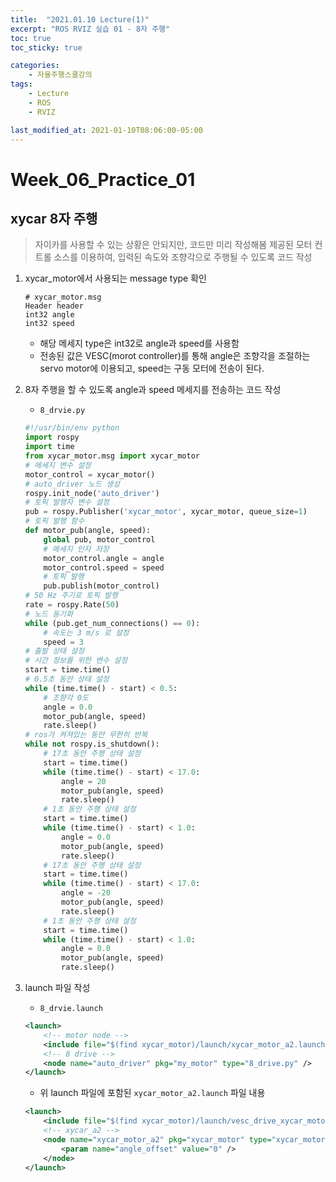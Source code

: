 ```yaml
---
title:  "2021.01.10 Lecture(1)"
excerpt: "ROS RVIZ 실습 01 - 8자 주행"
toc: true
toc_sticky: true

categories:
    - 자율주행스쿨강의
tags:
    - Lecture
    - ROS
    - RVIZ

last_modified_at: 2021-01-10T08:06:00-05:00
---
```


# Week_06_Practice_01
## xycar 8자 주행

>자이카를 사용할 수 있는 상황은 안되지만, 코드만 미리 작성해봄
>제공된 모터 컨트롤 소스를 이용하여, 입력된 속도와 조향각으로 주행될 수 있도록  코드 작성

1. xycar_motor에서 사용되는 message type 확인
    ```
    # xycar_motor.msg
    Header header
    int32 angle
    int32 speed
    ```
    - 해당 메세지 type은 int32로 angle과 speed를 사용함
    - 전송된 값은 VESC(morot controller)를 통해 angle은 조향각을 조절하는 servo motor에 이용되고, speed는 구동 모터에 전송이 된다.

2. 8자 주행을 할 수 있도록 angle과 speed 메세지를 전송하는 코드 작성
    - `8_drvie.py`
    ```python
    #!/usr/bin/env python
    import rospy
    import time
    from xycar_motor.msg import xycar_motor
    # 메세지 변수 설정
    motor_control = xycar_motor()
    # auto_driver 노드 생성
    rospy.init_node('auto_driver')
    # 토픽 발행자 변수 설정
    pub = rospy.Publisher('xycar_motor', xycar_motor, queue_size=1)
    # 토픽 발행 함수
    def motor_pub(angle, speed):
        global pub, motor_control
        # 메세지 인자 저장
        motor_control.angle = angle
        motor_control.speed = speed
        # 토픽 발행
        pub.publish(motor_control)
    # 50 Hz 주기로 토픽 발행
    rate = rospy.Rate(50)
    # 노드 동기화
    while (pub.get_num_connections() == 0):
        # 속도는 3 m/s 로 설정
        speed = 3
    # 출발 상태 설정
    # 시간 정보를 위한 변수 설정
    start = time.time()
    # 0.5초 동안 상태 설정
    while (time.time() - start) < 0.5:
        # 조향각 0도
        angle = 0.0
        motor_pub(angle, speed)
        rate.sleep()
    # ros가 켜져있는 동안 무한히 반복
    while not rospy.is_shutdown():
        # 17초 동안 주행 상태 설정
        start = time.time()
        while (time.time() - start) < 17.0:
            angle = 20
            motor_pub(angle, speed)
            rate.sleep()
        # 1초 동안 주행 상태 설정
        start = time.time()
        while (time.time() - start) < 1.0:
            angle = 0.0
            motor_pub(angle, speed)
            rate.sleep()
        # 17초 동안 주행 상태 설정
        start = time.time()
        while (time.time() - start) < 17.0:
            angle = -20
            motor_pub(angle, speed)
            rate.sleep()
        # 1초 동안 주행 상태 설정
        start = time.time()
        while (time.time() - start) < 1.0:
            angle = 0.0
            motor_pub(angle, speed)
            rate.sleep()
    ```

3. launch 파일 작성
    - `8_drvie.launch`
    ```xml
    <launch>
        <!-- motor node -->
        <include file="$(find xycar_motor)/launch/xycar_motor_a2.launch" />
        <!-- 8 drive -->
        <node name="auto_driver" pkg="my_motor" type="8_drive.py" />
    </launch>
    ```

    - 위 launch 파일에 포함된 `xycar_motor_a2.launch` 파일 내용
    ```xml
    <launch>
        <include file="$(find xycar_motor)/launch/vesc_drive_xycar_motor.launch" />
        <!-- xycar_a2 -->
        <node name="xycar_motor_a2" pkg="xycar_motor" type="xycar_motor_a2.py" output="screen" >
            <param name="angle_offset" value="0" />
        </node>
    </launch>
    ```
